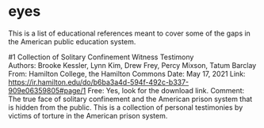 # eyes
This is a list of educational references meant to cover some of the gaps in the American public education system.

#1
Collection of Solitary Confinement Witness Testimony <br>
Authors: Brooke Kessler, Lynn Kim, Drew Frey, Percy Mixson, Tatum Barclay
From: Hamilton College, the Hamilton Commons
Date: May 17, 2021
Link: https://ir.hamilton.edu/do/b6ba3a4d-594f-492c-b337-909e06359805#page/1
Free: Yes, look for the download link.
Comment: The true face of solitary confinement and the American prison system that is hidden from the public. This is a collection of personal testimonies by victims of torture in the American prison system.

